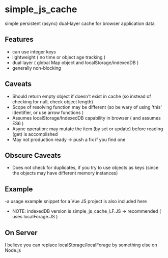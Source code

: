 # simple_js_cache
simple persistent (async) dual-layer cache for browser application data


##  Features
-  can use integer keys
-  lightweight ( no time or object age tracking )
-  dual layer ( global Map object and localStorage/indexedDB )
-  generally non-blocking

## Caveats
-  Should return empty object if doesn't exist in cache (so instead of checking for null, check object length)
-  Scope of resolving function may be different (so be wary of using 'this' identifier, or use arrow functions )
-  Assumes localStorage/IndexedDB capability in browser  ( and assumes ES6 )
-  Async operation:  may mutate the item (by set or update) before reading (get) is accomplished
-  May not production ready -> push a fix if you find one

## Obscure Caveats
-  Does not check for duplicates, if you try to use objects as keys (since the objects may have different memory instances)


## Example
-a usage example snippet for a Vue JS project is also included here 
-  NOTE: indexedDB version is simple_js_cache_LF.JS -> recommended ( uses localForage.JS )


## On Server
I believe you can replace localStorage/localForage by something else on Node.js

